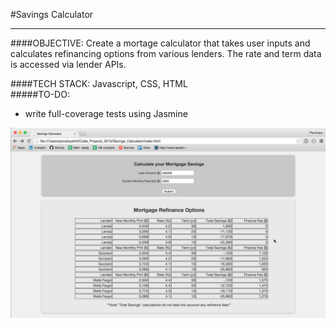 #Savings Calculator
***

####OBJECTIVE: Create a mortage calculator that takes user inputs and calculates refinancing options from various lenders. The rate and term data is accessed via lender APIs. 
<br>

####TECH STACK: Javascript, CSS, HTML
<br>
#####TO-DO:
<ul>
<li>write full-coverage tests using Jasmine</li>
</ul>


![image](web_page.jpg)
